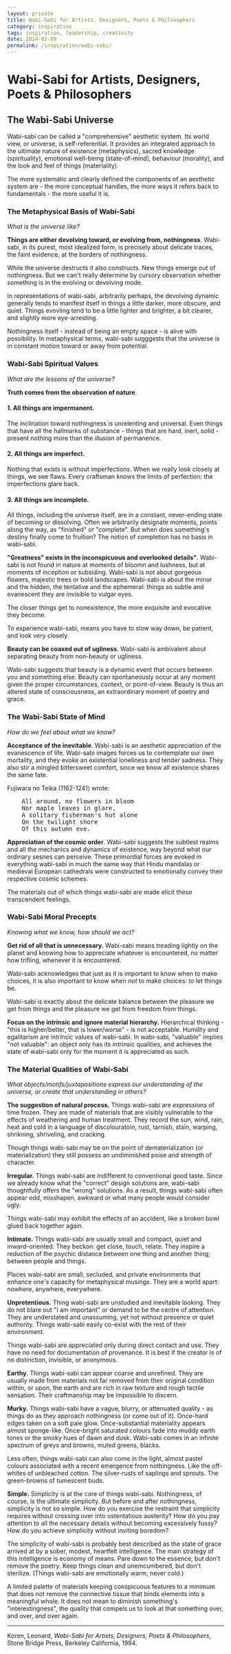 ```yaml
---
layout: private
title: Wabi-Sabi for Artists, Designers, Poets & Philosophers
category: inspiration
tags: inspiration, leadership, creativity
date: 2014-02-09
permalink: /inspiration/wabi-sabi/
---
```


Wabi-Sabi for Artists, Designers, Poets & Philosophers
======================================================

The Wabi-Sabi Universe
----------------------

Wabi-sabi can be called a "comprehensive" aesthetic system. Its world view, or universe, is self-referential. It provides an integrated approach to the ultimate nature of existence (metaphysics), sacred knowledge (spirituality), emotional well-being (state-of-mind), behaviour (morality), and the look and feel of things (materiality).

The more systematic and clearly defined the components of an aesthetic system are - the more conceptual handles, the more ways it refers back to fundamentals - the more useful it is.

### The Metaphysical Basis of Wabi-Sabi

_What is the universe like?_

__Things are either devolving toward, or evolving from, nothingness__. Wabi-sabi, in its purest, most idealized form, is precisely about delicate traces, the faint evidence, at the borders of nothingness.

While the universe destructs it also constructs. New things emerge out of nothingness. But we can't really determine by cursory observation whether something is in the evolving or devolving mode.

In representations of wabi-sabi, arbitrarily perhaps, the devolving dynamic generally tends to manifest itself in things a little darker, more obscure, and quiet. Things evovling tend to be a little lighter and brighter, a bit clearer, and slightly more eye-arresting. 

Nothingness itself - instead of being an empty space - is alive with possibility. In metaphysical terms, wabi-sabi sugggests that the universe is in constant motion toward or away from potential.

### Wabi-Sabi Spiritual Values

_What are the lessons of the universe?_

__Truth comes from the observation of nature__. 

#### 1. All things are impermanent.

The inclination toward nothingness is unrelenting and universal. Even things that have all the hallmarks of substance - things that are hard, inert, solid - present nothing more than the _illusion_ of permanence.

#### 2. All things are imperfect.

Nothing that exists is without imperfections. When we really look closely at things, we see flaws. Every craftsman knows the limits of perfection: the imperfections glare back.

#### 3. All things are incomplete.

All things, including the universe itself, are in a constant, never-ending state of becoming or dissolving. Often we arbitrarily designate moments, points along the way, as "finished" or "complete". But when does something's destiny finally come to fruition? The notion of completion has no basis in wabi-sabi.

__"Greatness" exists in the inconspicuous and overlooked details"__. Wabi-sabi is not found in nature at moments of bloomn and lushness, but at moments of inception or subsiding. Wabi-sabi is not about gorgeous flowers, majestic trees or bold landscapes. Wabi-sabi is about the minor and the hidden, the tentative and the ephemeral: things so subtle and evanescent they are invisible to vulgar eyes.

The closer things get to nonexistence, the more exquisite and evocative they become. 

To experience wabi-sabi, means you have to slow way down, be patient, and look very closely.

__Beauty can be coaxed out of ugliness__. Wabi-sabi is ambivalent about separating beauty from non-beauty or ugliness. 

Wabi-sabi suggests that beauty is a dynamic event that occurs between you and something else. Beauty can spontaneously occur at any moment given the proper circumstances, context, or point-of-view. Beauty is thus an altered state of consciousness, an extraordinary moment of poetry and grace.

### The Wabi-Sabi State of Mind

_How do we feel about what we know?_

__Acceptance of the inevitable__. Wabi-sabi is an aesthetic appreciation of the evanescence of life. Wabi-sabi images forces us to contemplate our own mortality, and they evoke an existential loneliness and tender sadness. They also stir a mingled bittersweet comfort, since we know all existence shares the same fate.

Fujiwara no Teika (1162-1241) wrote:

<pre>
	All around, no flowers in bloom
	Nor maple leaves in glare,
	A solitary fisherman's hut alone
	On the twilight shore
	Of this autumn eve.
</pre>

__Appreciation of the cosmic order__. Wabi-sabi suggests the subtlest realms and all the mechanics and dynamics of existence, way beyond what our ordinary sesnes can perceive. These primordial forces are evoked in everything wabi-sabi in much the same way that Hindu mandalas or medieval European cathedrals were constructed to emotionally convey their respective cosmic schemes. 

The materials out of which things wabi-sabi are made elicit these transcendent feelings.

### Wabi-Sabi Moral Precepts

_Knowing what we know, how should we act?_

__Get rid of all that is unnecessary.__ Wabi-sabi means treading lightly on the planet and knowing how to appreciate whatever is encountered, no matter how trifling, whenever it is encountered.

Wabi-sabi acknowledges that just as it is important to know when to make choices, it is also important to know when _not_ to make choices: to let things be.

Wabi-sabi is exactly about the delicate balance between the pleasure we get from things and the pleasure we get from freedom from things.

__Focus on the intrinsic and ignore material hierarchy.__ Hierarchical thinking - "this is higher/better, that is lower/worse" - is not acceptable. Humility and egalitarism are intrinsic values of wabi-sabi. In wabi-sabi, "valuable" implies "not valuable": an object only has its intrinsic qualities, and achieves the state of wabi-sabi only for the moment it is appreciated as such.

### The Material Qualities of Wabi-Sabi

_What objects/motifs/juxtapositions express our understanding of the universe, or create that understanding in others?_

__The suggestion of natural process.__ Things wabi-sabi are expressions of time frozen. They are made of materials that are visibly vulnerable to the effects of weathering and human treatment. They record the sun, wind, rain, heat and cold in a language of discolouratoin, rust, tarnish, stain, warping, shrikning, shriveling, and cracking.

Though things wabi-sabi may be on the point of dematerialization (or materialization) they still possess an undiminished poise and strength of character.

__Irregular.__ Things wabi-sabi are indifferent to conventional good taste. Since we already know what the "correct" design solutions are, wabi-sabi thoughtfully offers the "wrong" solutions. As a result, things wabi-sabi often appear odd, misshapen, awkward or what many people would consider ugly. 

Things wabi-sabi may exhibit the effects of an accident, like a broken bowl glued back together again.

__Intimate.__ Things wabi-sabi are usually small and compact, quiet and inward-oriented. They beckon: get close, touch, relate. They inspire a reduction of the psychic distance between one thing and another thing; between people and things.

Places wabi-sabi are small, secluded, and private environments that enhance one's capacity for metaphysical musings. They are a world apart: nowhere, anywhere, everywhere.

__Unpretentious.__ Thing wabi-sabi are unstudied and inevitable looking. They do not blare out "I am important" or demand to be the centre of attention. They are understated and unassuming, yet not without presence or quiet authority. Things wabi-sabi easily co-exist with the rest of their environment.

Things wabi-sabi are appreciated only during direct contact and use. They have no need for documentation of provenance. It is best if the creator is of no distinction, invisible, or anonymous.

__Earthy.__ Things wabi-sabi can appear coarse and unrefined. They are usually made from materials not far removed from their original condition within, or upon, the earth and are rich in raw texture and rough tactile sensation. Their craftmanship may be impossible to discern.

__Murky.__ Things wabi-sabi have a vague, blurry, or attenuated quality - as things do as they approach nothingness (or come out of it). Once-hard edges taken on a soft pale glow. Once-substantial materiality appears almost sponge-like. Once-bright saturated colours fade into muddy earth tones or the smoky hues of dawn and dusk. Wabi-sabi comes in an infinite spectrum of greys and browns, muted greens, blacks.

Less often, things wabi-sabi can also come in the light, almost pastel colours associated with a recent emergence from nothingness. Like the off-whites of unbleached cotton. The silver-rusts of saplings and sprouts. The green-browns of tumescent buds.

__Simple.__ Simplicity is at the core of things wabi-sabi. Nothingness, of course, is the ultimate simplicity. But before and after nothingness, simplicity is not so simple. How do you exercise the restraint that simplicity requires without crossing over into ostentatious austerity? How do you pay attention to all the necessary details without becoming excessively fussy? How do you achieve simplicity without inviting boredom?

The simplicity of wabi-sabi is probably best described as the state of grace arrived at by a sober, modest, heartfelt intelligence. The main strategy of this intelligence is economy of means. Pare down to the essence, but don't remove the poetry. Keep things clean and unemcumbered, but don't sterilize. (Things wabi-sabi are emotionally warm, never cold.)

A limited palette of materials keeping conspicuous features to a minimum that does not remove the connective tissue that binds elements into a meaningful whole. It does not mean to diminish something's "interestingness", the quality that compels us to look at that something over, and over, and over again.

- - -

Koren, Leonard, _Wabi-Sabi for Artists, Designers, Poets & Philosophers_, Stone Bridge Press, Berkeley California, 1994.
